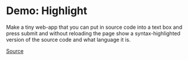 # Demo: Highlight

Make a tiny web-app that you can put in source code into a text box and press submit and without reloading the page show a syntax-highlighted version of the source code and what language it is.

[Source](/demos/highlight)
